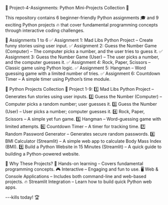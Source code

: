 🚀 Project-4-Assignments: Python Mini-Projects Collection 🐍

This repository contains 6 beginner-friendly Python assignments 🎓 and 9 exciting Python projects 🔥 that cover fundamental programming concepts through interactive coding challenges.


📌 Assignments 1 to 6
✅ Assignment 1: Mad Libs Python Project – Create funny stories using user input.
✅ Assignment 2: Guess the Number Game (Computer) – The computer picks a number, and the user tries to guess it.
✅ Assignment 3: Guess the Number Game (User) – The user picks a number, and the computer guesses it.
✅ Assignment 4: Rock, Paper, Scissors – Classic game using Python logic.
✅ Assignment 5: Hangman – Word guessing game with a limited number of tries.
✅ Assignment 6: Countdown Timer – A simple timer using Python’s time module.


🎯 Python Projects Collection
🌟 Project 1-9:
1️⃣ Mad Libs Python Project – Generates fun stories using user inputs.
2️⃣ Guess the Number (Computer) – Computer picks a random number; user guesses it.
3️⃣ Guess the Number (User) – User picks a number; computer guesses it.
4️⃣ Rock, Paper, Scissors – A simple yet fun game.
5️⃣ Hangman – Word-guessing game with limited attempts.
6️⃣ Countdown Timer – A timer for tracking time.
7️⃣ Random Password Generator – Generates secure random passwords.
8️⃣ BMI Calculator (Streamlit) – A simple web app to calculate Body Mass Index (BMI).
9️⃣ Build a Python Website in 15 Minutes (Streamlit) – A quick guide to building a Python-powered website.


🎯 Why These Projects?
🚀 Hands-on learning – Covers fundamental programming concepts.
🎮 Interactive – Engaging and fun to use.
🖥 Web & Console Applications – Includes both command-line and web-based projects.
🔥 Streamlit Integration – Learn how to build quick Python web apps.

---kills today! 🏆
